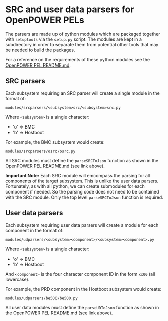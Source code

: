 # SRC and user data parsers for OpenPOWER PELs

The parsers are made up of python modules which are packaged together with
`setuptools` via the `setup.py` script. The modules are kept in a subdirectory
in order to separate them from potential other tools that may be needed to build
the packages.

For a reference on the requirements of these python modules see the
[OpenPOWER PEL README.md](https://github.ibm.com/openbmc/phosphor-logging/blob/master/extensions/openpower-pels/README.md#adding-python3-modules-for-pel-userdata-and-src-parsing).

## SRC parsers

Each subsystem requiring an SRC parser will create a single module in the format
of:

```
modules/srcparsers/<subsystem>src/<subsystem>src.py
```

Where `<subsystem>` is a single character:

* 'o' => BMC
* 'b' => Hostboot

For example, the BMC subsystem would create:

```
modules/srcparsers/osrc/osrc.py
```

All SRC modules must define the `parseSRCToJson` function as shown in the
OpenPOWER PEL README.md (see link above).

**Important Note:** Each SRC module will emcompass the parsing for all
components of the target subsystem. This is unlike the user data parsers.
Fortunately, as with all python, we can create submodules for each component if
needed. So the parsing code does not need to be contained with the SRC module.
Only the top level `parseSRCToJson` function is required.

## User data parsers

Each subsystem requiring user data parsers will create a module for each
component in the format of:

```
modules/udparsers/<subsystem><component>/<subsystem><component>.py
```

Where `<subsystem>` is a single character:

* 'o' => BMC
* 'b' => Hostboot

And `<component>` is the four character component ID in the form `xx00` (all
lowercase).

For example, the PRD component in the Hostboot subsystem would create:

```
modules/udparsers/be500/be500.py
```

All user data modules must define the `parseUDToJson` function as shown in the
OpenPOWER PEL README.md (see link above).

